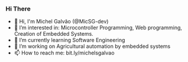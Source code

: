 ### Hi There 
- 👋 Hi, I'm Michel Galvão (@MicSG-dev)
- 👀 I’m interested in: Microcontroller Programming, Web programming, Creation of Embedded Systems.
- 🌱 I’m currently learning Software Engineering
- 💞️ I’m working on Agricultural automation by embedded systems
- 📫 How to reach me: bit.ly/michelsgalvao
